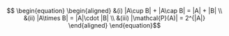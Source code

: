  $$
\begin{equation}
\begin{aligned}
&(i) |A\cup B| + |A\cap B| = |A| + |B| \\
&(ii) |A\times B| = |A|\cdot |B| \\
&(iii) |\mathcal{P}(A)| = 2^{|A|} 
\end{aligned}
\end{equation}$$